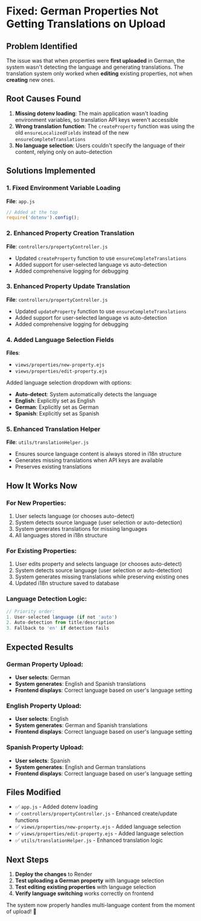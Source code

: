 # Fixed: German Properties Not Getting Translations on Upload

## Problem Identified
The issue was that when properties were **first uploaded** in German, the system wasn't detecting the language and generating translations. The translation system only worked when **editing** existing properties, not when **creating** new ones.

## Root Causes Found
1. **Missing dotenv loading**: The main application wasn't loading environment variables, so translation API keys weren't accessible
2. **Wrong translation function**: The `createProperty` function was using the old `ensureLocalizedFields` instead of the new `ensureCompleteTranslations`
3. **No language selection**: Users couldn't specify the language of their content, relying only on auto-detection

## Solutions Implemented

### 1. Fixed Environment Variable Loading
**File**: `app.js`
```javascript
// Added at the top
require('dotenv').config();
```

### 2. Enhanced Property Creation Translation
**File**: `controllers/propertyController.js`
- Updated `createProperty` function to use `ensureCompleteTranslations`
- Added support for user-selected language vs auto-detection
- Added comprehensive logging for debugging

### 3. Enhanced Property Update Translation
**File**: `controllers/propertyController.js`
- Updated `updateProperty` function to use `ensureCompleteTranslations`
- Added support for user-selected language vs auto-detection
- Added comprehensive logging for debugging

### 4. Added Language Selection Fields
**Files**: 
- `views/properties/new-property.ejs`
- `views/properties/edit-property.ejs`

Added language selection dropdown with options:
- **Auto-detect**: System automatically detects the language
- **English**: Explicitly set as English
- **German**: Explicitly set as German  
- **Spanish**: Explicitly set as Spanish

### 5. Enhanced Translation Helper
**File**: `utils/translationHelper.js`
- Ensures source language content is always stored in i18n structure
- Generates missing translations when API keys are available
- Preserves existing translations

## How It Works Now

### For New Properties:
1. User selects language (or chooses auto-detect)
2. System detects source language (user selection or auto-detection)
3. System generates translations for missing languages
4. All languages stored in i18n structure

### For Existing Properties:
1. User edits property and selects language (or chooses auto-detect)
2. System detects source language (user selection or auto-detection)
3. System generates missing translations while preserving existing ones
4. Updated i18n structure saved to database

### Language Detection Logic:
```javascript
// Priority order:
1. User-selected language (if not 'auto')
2. Auto-detection from title/description
3. Fallback to 'en' if detection fails
```

## Expected Results

### German Property Upload:
- **User selects**: German
- **System generates**: English and Spanish translations
- **Frontend displays**: Correct language based on user's language setting

### English Property Upload:
- **User selects**: English  
- **System generates**: German and Spanish translations
- **Frontend displays**: Correct language based on user's language setting

### Spanish Property Upload:
- **User selects**: Spanish
- **System generates**: English and German translations
- **Frontend displays**: Correct language based on user's language setting

## Files Modified
- ✅ `app.js` - Added dotenv loading
- ✅ `controllers/propertyController.js` - Enhanced create/update functions
- ✅ `views/properties/new-property.ejs` - Added language selection
- ✅ `views/properties/edit-property.ejs` - Added language selection
- ✅ `utils/translationHelper.js` - Enhanced translation logic

## Next Steps
1. **Deploy the changes** to Render
2. **Test uploading a German property** with language selection
3. **Test editing existing properties** with language selection
4. **Verify language switching** works correctly on frontend

The system now properly handles multi-language content from the moment of upload! 🎯

